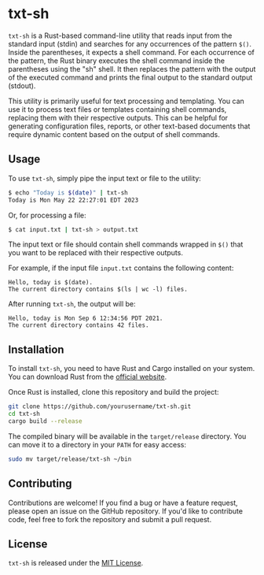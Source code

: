 # txt-sh

`txt-sh` is a Rust-based command-line utility that reads input from the
standard input (stdin) and searches for any occurrences of the pattern `$()`.
Inside the parentheses, it expects a shell command. For each occurrence of the
pattern, the Rust binary executes the shell command inside the parentheses
using the "sh" shell. It then replaces the pattern with the output of the
executed command and prints the final output to the standard output (stdout).

This utility is primarily useful for text processing and templating. You can
use it to process text files or templates containing shell commands, replacing
them with their respective outputs. This can be helpful for generating
configuration files, reports, or other text-based documents that require
dynamic content based on the output of shell commands.

## Usage

To use `txt-sh`, simply pipe the input text or file to the utility:

```bash
$ echo "Today is $(date)" | txt-sh
Today is Mon May 22 22:27:01 EDT 2023
```

Or, for processing a file:

```bash
$ cat input.txt | txt-sh > output.txt
```

The input text or file should contain shell commands wrapped in `$()` that you
want to be replaced with their respective outputs.

For example, if the input file `input.txt` contains the following content:

```
Hello, today is $(date).
The current directory contains $(ls | wc -l) files.
```

After running `txt-sh`, the output will be:

```
Hello, today is Mon Sep 6 12:34:56 PDT 2021.
The current directory contains 42 files.
```


## Installation

To install `txt-sh`, you need to have Rust and Cargo installed on your system.
You can download Rust from the [official
website](https://www.rust-lang.org/tools/install).

Once Rust is installed, clone this repository and build the project:

```bash
git clone https://github.com/yourusername/txt-sh.git
cd txt-sh
cargo build --release
```

The compiled binary will be available in the `target/release` directory. You
can move it to a directory in your `PATH` for easy access:

```bash
sudo mv target/release/txt-sh ~/bin
```

## Contributing

Contributions are welcome! If you find a bug or have a feature request, please
open an issue on the GitHub repository. If you'd like to contribute code, feel
free to fork the repository and submit a pull request.

## License

`txt-sh` is released under the [MIT License](LICENSE).
